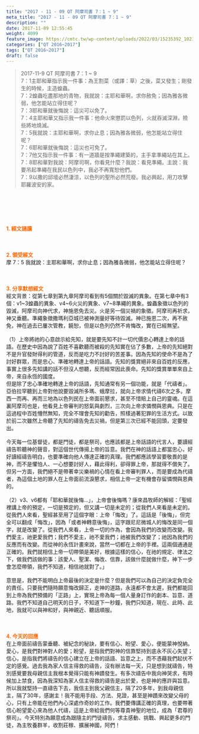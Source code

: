 ```yaml
---
title: "2017 - 11 - 09 QT 阿摩司書 7：1 ~ 9"
meta_title: "2017 - 11 - 09 QT 阿摩司書 7：1 ~ 9"
description: ""
date: 2017-11-09 12:55:45
weight: 4099
feature_image: https://cmtc.tw/wp-content/uploads/2022/03/15235392_10211799862337740_180693556567566654_o-1.webp
categories: ["QT 2016~2017"]
tags: ["QT 2016~2017"]
draft: false
---
```


<blockquote>2017-11-9 QT 阿摩司書 7：1 ~ 9<br />
7：1主耶和華指示我一件事：為王割菜（或譯：草）之後，菜又發生；剛發生的時候，主造蝗蟲。<br />
7：2蝗蟲吃盡那地的青物，我就說：主耶和華啊，求你赦免；因為雅各微弱，他怎能站立得住呢？<br />
7：3耶和華就後悔說：這災可以免了。<br />
7：4主耶和華又指示我一件事：他命火來懲罰以色列，火就吞滅深淵，險些將地燒滅。<br />
7：5我就說：主耶和華啊，求你止息；因為雅各微弱，他怎能站立得住呢？<br />
7：6耶和華就後悔說：這災也可免了。<br />
7：7他又指示我一件事：有一道牆是按準繩建築的，主手拿準繩站在其上。<br />
7：8耶和華對我說：阿摩司啊，你看見什麼？我說：看見準繩。主說：我要吊起準繩在我民以色列中，我必不再寬恕他們。<br />
7：9以撒的邱壇必然淒涼，以色列的聖所必然荒廢。我必興起，用刀攻擊耶羅波安的家。</blockquote><br />
&nbsp;<br />
<br />
&nbsp;<br />
<br />
<span style="color: #ff6600;"><strong>1. </strong><strong>經文誦讀</strong></span><br />
<br />
<span style="color: #ff6600;"><strong> </strong></span><br />
<br />
<span style="color: #ff6600;"><strong>2. </strong><strong>領受經文<br />
</strong></span>摩 7：5 我就說：主耶和華啊，求你止息；因為雅各微弱，他怎能站立得住呢？<br />
<br />
&nbsp;<br />
<br />
<span style="color: #ff6600;"><strong>3. 分享默想經文<br />
</strong></span>經文背景：從第七章到第九章阿摩司看到有5個關於毀滅的異象。在第七章中有3個：v1~3蝗蟲的異象、v4~6火災的異象、v7~8準繩的異象。蝗蟲象徵以色列的毀滅，阿摩司向神代求，神施恩免去災。火是另一個災禍的象徵。阿摩司再祈求，神又垂聽。準繩象徵撒瑪利亞城已被神測量好等待毀滅。神已施恩二次，再不赦免，神在過去已屢次管教，饒恕，但是以色列仍然不肯悔改，實在已經無望。<br />
<br />
（1）上帝將祂的心意啟示給先知，就是要先知不計一切代價忠心轉達上帝的話語。在歷史中因為說了百姓不喜歡聽而被殺的先知實在佔了多數，上帝的先知絕對不是升官發財得利的管道，反而是吃力不討好的苦差事。因為先知的使命不是為了討好群眾，而是忠心、準確地轉達上帝的話語。先知的獎賞絕非來自百姓的反應，事實上很多先知講的話不但沒人想聽，反而經常因此喪命。先知的獎賞單單來自上帝，來自永恆的國度。<br />
但是除了忠心準確地轉達上帝的話語，先知通常有另一個功能，就是「代禱者」。亞伯拉罕聽到上帝對他說要毀滅所多瑪、蛾摩拉，就向上帝求情代禱6次之多。摩西一而再、再而三地為以色列民在上帝面前懇求，甚至不惜賠上自己的靈魂。在這裏阿摩司也是，他看見上帝審判的怒氣與劇烈，三次向上帝求憐憫與恩典。只是在這過程中百姓懵然無知，完全不理會先知的勸告，照樣過著犯罪的生活方式。以致於前二次雖然上帝聽了先知的禱告免去災禍，但是第三次已經不能回頭，定要發出。<br />
<br />
今天每一位基督徒，都是門徒，都是祭司，也應該都是上帝話語的代言人，要讀經禱告聆聽神的聲音，對這個世代傳揚上帝的旨意。我們在神的話語上都當忠心，好好讀經禱告明白，也要準確向他人傳達正確的真理。我們都應該學習要敬畏的是神，而不是懼怕人、一心想要討好人，藉此得利，卻得罪上帝，那就得不償失了。但另一方面，我們絕不是帶著幸災樂禍的心情在看上帝審判罪人，而是要成為代禱者，為這個土地的罪人在上帝面前流淚懇求，相信上帝一定有機會存留憐憫與恩典的。<br />
<br />
（2）v3、v6都有「耶和華就後悔…」，上帝會後悔嗎？康來昌牧師的解經：「聖經裡講上帝的預定，一切是預定的，但又講一切是未定的；從我們人來看是未定的。從我們人來看，聖經甚至用了這個字眼：上帝「悔改」了。這話是「後悔」，但完全可以翻成「悔改」，因為「或者神轉意後悔」，這字跟尼尼微城人的悔改是同一個字，就是改變了。從我們人來看，上帝一切的作為，會因為我們的改變而改變。我們愛主，祂更愛我們；我們不愛主，祂不愛我們；祂被我們改變了；祂因為我們的反應而有改變。而從神的永恆計畫來說，當然一切都在上帝的手裡。這兩個通通是正確的。我們就相信上帝一切帶領是美好，根據這樣的信心，在祂的規定、律法之下，做我們該做的事：該愛人、聖潔、悔改、信靠，該做什麼就做什麼，神下一步會怎麼帶領，我們不知道，相信祂就對了。」<br />
<br />
意思是，我們不能明白上帝最後的決定是什麼？但是我們可以為自己的決定負完全的責任。只要我們隨時願意悔改歸正，走神的道路，永遠都不會太遲，我們都能回到上帝為我們預備的「正路」上，實現上帝為每一個人量身訂作的劇本、旨意、道路。我們不知道自己明天的日子，不知道下一秒鐘，我們只知道，現在、此時、此地，我就可以與神和好，與神親近、聽話順服。<br />
<br />
&nbsp;<br />
<br />
<span style="color: #ff6600;"><strong>4. 今天的回應<br />
</strong></span>在上帝面前禱告蒙垂聽、被紀念的秘訣，要有信心、盼望、愛心，便能蒙神悅納。愛心，是我們對神對人的愛；盼望，是指我們對神的信靠堅持到底永不灰心失望；信心，是指我們將禱告的信心建立在上帝的話語、旨意之上，而不憑藉我們起伏不定的感覺。過去我為家人信主得救的禱告，沒有辦法每一天，只是想到就禱告，特別感覺要我母親信主我根本覺得只能有神蹟發生。有多次禱告中我向神哭求，有時候加上禁食，因為我深知為家人信主得救的禱告是出於愛，也是神的應許與旨意。所以我就堅持一直禱告下去，我信主到我父親信主，隔了20多年，到我母親信主，隔了30年，感謝主！我不能用手段、方法、見證，甚至是神蹟來改變父母的心，只有上帝能在他們內心深處作奇妙的工作。我們要傳講正確的真理，也要帶著信心盼望愛心來為他人代禱，這是上帝給我們何等尊貴神聖的地位，成為「君尊的祭司」。今天特別為願意成為跟隨主的門徒禱告，求主感動、挑戰、興起更多的門徒，為主牧養群羊，收割莊稼、擴展神國，阿們！
        